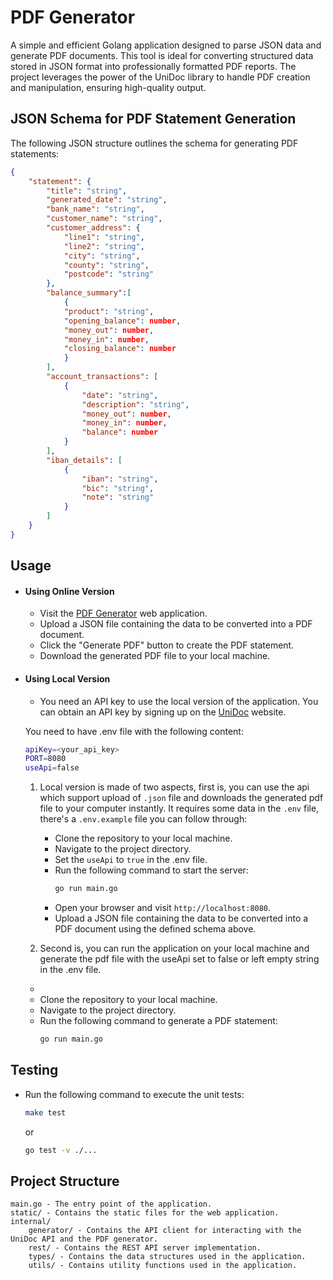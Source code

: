
# PDF Generator

A simple and efficient Golang application designed to parse JSON data and generate PDF documents. This tool is ideal for converting structured data stored in JSON format into professionally formatted PDF reports. The project leverages the power of the UniDoc library to handle PDF creation and manipulation, ensuring high-quality output.

## JSON Schema for PDF Statement Generation

The following JSON structure outlines the schema for generating PDF statements:

```json
{
    "statement": {
        "title": "string",
        "generated_date": "string",
        "bank_name": "string",
        "customer_name": "string",
        "customer_address": {
            "line1": "string",
            "line2": "string",
            "city": "string",
            "county": "string",
            "postcode": "string"
        },
        "balance_summary":[
            {
            "product": "string",
            "opening_balance": number,
            "money_out": number,
            "money_in": number,
            "closing_balance": number
            }
        ],
        "account_transactions": [
            {
                "date": "string",
                "description": "string",
                "money_out": number,
                "money_in": number,
                "balance": number
            }
        ],
        "iban_details": [
            {
                "iban": "string",
                "bic": "string",
                "note": "string"
            }
        ]
    }
}
```

## Usage

- #### Using Online Version
    - Visit the [PDF Generator](https://pdf-generator-uni.herokuapp.com/) web application.
    - Upload a JSON file containing the data to be converted into a PDF document.
    - Click the "Generate PDF" button to create the PDF statement.
    - Download the generated PDF file to your local machine.
- #### Using Local Version
     - You need an API key to use the local version of the application. You can obtain an API key by signing up on the [UniDoc](https://unidoc.io/) website.

    You need to have .env file with the following content:
    ```bash
    apiKey=<your_api_key>
    PORT=8080
    useApi=false

    ```
    1. Local version is made of two aspects, first is, you can use the api which support upload of `.json` file and downloads the generated pdf file to your computer instantly. It requires some data in the `.env` file, there's a `.env.example` file you can follow through:
        - Clone the repository to your local machine.
        - Navigate to the project directory.
        - Set the `useApi` to `true` in the .env file.
        - Run the following command to start the server:
            ```bash
            go run main.go
            ```
        - Open your browser and visit `http://localhost:8080`.
        - Upload a JSON file containing the data to be converted into a PDF document using the defined schema above.

    2. Second is, you can run the application on your local machine and generate the pdf file with the useApi set to false or left empty string in the .env file.

    -  
    - Clone the repository to your local machine.
    - Navigate to the project directory.
    - Run the following command to generate a PDF statement:
        ```bash
        go run main.go 
        ```

## Testing
- Run the following command to execute the unit tests:
    ```bash
    make test
    ```
    or
    
    ```bash
   go test -v ./...
    ```
## Project Structure
    main.go - The entry point of the application.
    static/ - Contains the static files for the web application.
    internal/
        generator/ - Contains the API client for interacting with the UniDoc API and the PDF generator.
        rest/ - Contains the REST API server implementation.
        types/ - Contains the data structures used in the application.
        utils/ - Contains utility functions used in the application.